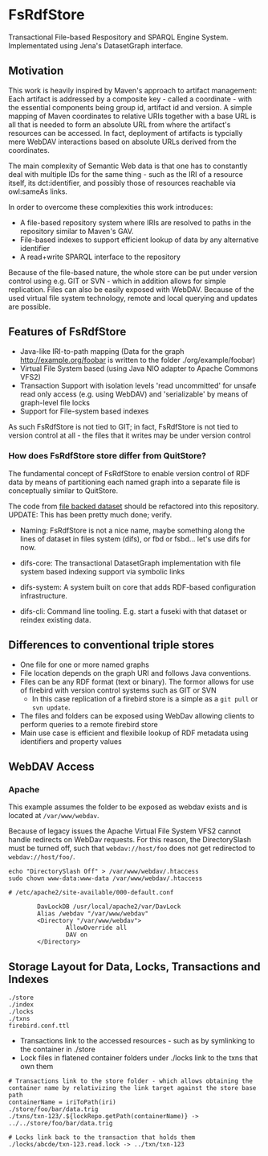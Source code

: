 # FsRdfStore
Transactional File-based Respository and SPARQL Engine System. Implementated using Jena's DatasetGraph interface.

## Motivation
This work is heavily inspired by Maven's approach to artifact management: Each artifact is addressed by a composite key - called a coordinate - with the essential components being group id, artifact id and version. A simple mapping of Maven coordinates to relative URIs together with a base URL is all that is needed to form an absolute URL from where the artifact's resources can be accessed. In fact, deployment of artifacts is typcially mere WebDAV interactions based on absolute URLs derived from the coordinates.

The main complexity of Semantic Web data is that one has to constantly deal with multiple IDs for the same thing - such as the IRI of a resource itself, its dct:identifier, and possibly those of resources reachable via owl:sameAs links.

In order to overcome these complexities this work introduces:
* A file-based repository system where IRIs are resolved to paths in the repository similar to Maven's GAV.
* File-based indexes to support efficient lookup of data by any alternative identifier
* A read+write SPARQL interface to the repository

Because of the file-based nature, the whole store can be put under version control using e.g. GIT or SVN - which in addition allows for simple replication.
Files can also be easily exposed with WebDAV. Because of the used virtual file system technology, remote and local querying and updates are possible.


## Features of FsRdfStore

* Java-like IRI-to-path mapping (Data for the graph http://example.org/foobar is written to the folder ./org/example/foobar)
* Virtual File System based (using Java NIO adapter to Apache Commons VFS2)
* Transaction Support with isolation levels 'read uncommitted' for unsafe read only access (e.g. using WebDAV) and 'serializable' by means of graph-level file locks
* Support for File-system based indexes

As such FsRdfStore is not tied to GIT; in fact, FsRdfStore is not tied to version control at all - the files that it writes may be under version control

### How does FsRdfStore store differ from QuitStore?
The fundamental concept of FsRdfStore to enable version control of RDF data by means of partitioning each named graph into a separate file
is conceptually similar to QuitStore.


The code from [file backed dataset](https://github.com/SmartDataAnalytics/jena-sparql-api/tree/develop/jena-sparql-api-file-backed-dataset) should be refactored into this repository. UPDATE: This has been pretty much done; verify.


* Naming: FsRdfStore is not a nice name, maybe something along the lines of dataset in files system (difs), or fbd or fsbd... let's use difs for now.


* difs-core: The transactional DatasetGraph implementation with file system based indexing support via symbolic links
* difs-system: A system built on core that adds RDF-based configuration infrastructure.
* difs-cli: Command line tooling. E.g. start a fuseki with that dataset or reindex existing data.

## Differences to conventional triple stores

* One file for one or more named graphs
* File location depends on the graph URI and follows Java conventions.
* Files can be any RDF format (text or binary). The formor allows for use of firebird with version control systems such as GIT or SVN
  * In this case replication of a firebird store is a simple as a `git pull` or `svn update`.
* The files and folders can be exposed using WebDav allowing clients to perform queries to a remote firebird store
* Main use case is efficient and flexibile lookup of RDF metadata using identifiers and property values

## WebDAV Access

### Apache

This example assumes the folder to be exposed as webdav exists and is located at `/var/www/webdav`.

Because of legacy issues the Apache Virtual File System VFS2 cannot handle redirects on WebDav requests.
For this reason, the DirectorySlash must be turned off, such that `webdav://host/foo` does not get redirectod to `webdav://host/foo/`.

```
echo "DirectorySlash Off" > /var/www/webdav/.htaccess
sudo chown www-data:www-data /var/www/webdav/.htaccess
```


```
# /etc/apache2/site-available/000-default.conf

        DavLockDB /usr/local/apache2/var/DavLock
        Alias /webdav "/var/www/webdav"
        <Directory "/var/www/webdav">
                AllowOverride all
                DAV on
        </Directory>
```



## Storage Layout for Data, Locks, Transactions and Indexes

```
./store
./index
./locks
./txns
firebird.conf.ttl
```

* Transactions link to the accessed resources - such as by symlinking to the container in ./store
* Lock files in flatened container folders under ./locks link to the txns that own them

```
# Transactions link to the store folder - which allows obtaining the container name by relativizing the link target against the store base path
containerName = iriToPath(iri)
./store/foo/bar/data.trig
./txns/txn-123/.${lockRepo.getPath(containerName)} -> ../../store/foo/bar/data.trig

# Locks link back to the transaction that holds them
./locks/abcde/txn-123.read.lock -> ../txn/txn-123
```


